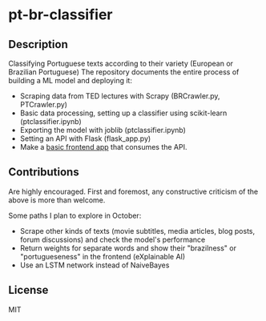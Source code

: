 # pt-br-classifier

## Description
Classifying Portuguese texts according to their variety (European or Brazilian Portuguese) 
The repository documents the entire process of building a ML model and deploying it:
- Scraping data from TED lectures with Scrapy (BRCrawler.py, PTCrawler.py)
- Basic data processing, setting up a classifier using scikit-learn (ptclassifier.ipynb)
- Exporting the model with joblib (ptclassifier.ipynb)
- Setting an API with Flask (flask_app.py)
- Make a <a href="http://marekcichy.alwaysdata.net/">basic frontend app</a> that consumes the API.

## Contributions
Are highly encouraged. First and foremost, any constructive criticism of the above is more than welcome.

Some paths I plan to explore in October:
- Scrape other kinds of texts (movie subtitles, media articles, blog posts, forum discussions) and check the model's performance
- Return weights for separate words and show their "brazilness" or "portugueseness" in the frontend (eXplainable AI)
- Use an LSTM network instead of NaiveBayes

## License
MIT
